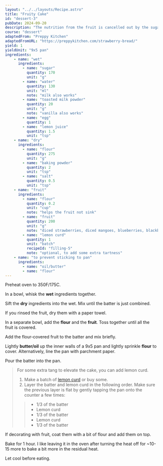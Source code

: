 ```yaml
---
layout: "../../layouts/Recipe.astro"
title: "Fruity Cake"
id: "dessert-3"
pubDate: 2024-09-20
description: "The nutrition from the fruit is cancelled out by the sugar."
course: "dessert"
adaptedFrom: "Preppy Kitchen"
adaptedFromURL: "https://preppykitchen.com/strawberry-bread/"
yield: 1
yieldUnit: "9x5 pan"
ingredients:
    - name: "wet"
      ingredients:
        - name: "sugar"
          quantity: 170
          unit: "g"
        - name: "water"
          quantity: 130
          unit: "ml"
          note: "milk also works"
        - name: "toasted milk powder"
          quantity: 20
          unit: "g"
          note: "vanilla also works"
        - name: "egg"
          quantity: 1
        - name: "lemon juice"
          quantity: 1.5
          unit: "tsp"
    - name: "dry"
      ingredients:
        - name: "flour"
          quantity: 275
          unit: "g"
        - name: "baking powder"
          quantity: 2
          unit: "tsp"
        - name: "salt"
          quantity: 0.5
          unit: "tsp"
    - name: "fruit"
      ingredients:
        - name: "flour"
          quantity: 0.2
          unit: "cup"
          note: "helps the fruit not sink"
        - name: "fruit"
          quantity: 200
          unit: "g"
          note: "diced strawberries, diced mangoes, blueberries, blackberries, raspberries, etc. can add extra to put on top as decoration."
        - name: "lemon curd"
          quantity: 1
          unit: "batch"
          recipeId: "filling-5"
          note: "optional, to add some extra tartness"
    - name: "to prevent sticking to pan"
      ingredients:
        - name: "oil/butter"
        - name: "flour"
---
```

Preheat oven to 350F/175C.

In a bowl, whisk the **wet** ingredients together.

Sift the **dry** ingredients into the wet. Mix until the batter is just combined.

If you rinsed the fruit, dry them with a paper towel.

In a separate bowl, add the **flour** and the **fruit**. Toss together until all the fruit is covered.

Add the flour-covered fruit to the batter and mix briefly.

Lightly **butter/oil** up the inner walls of a 9x5 pan and lightly sprinkle **flour** to cover. Alternatively, line the pan with parchment paper.

Pour the batter into the pan.

> For some extra tang to elevate the cake, you can add lemon curd.
> 
> 1. Make a batch of [lemon curd]("../../lemon-curd) or buy some.
> 2. Layer the batter and lemon curd in the following order. Make sure the previous layer is flat by gently tapping the pan onto the counter a few times:
>>  - 1/3 of the batter
>>  - Lemon curd 
>>  - 1/3 of the batter
>>  - Lemon curd 
>>  - 1/3 of the batter

If decorating with fruit, coat them with a bit of flour and add them on top.

Bake for 1 hour. I like leaving it in the oven after turning the heat off for ~10-15 more to bake a bit more in the residual heat.

Let cool before eating.
